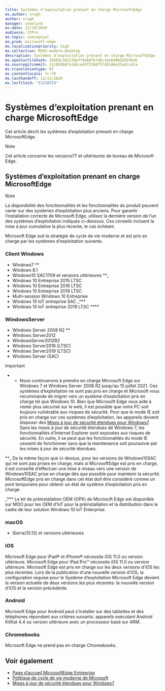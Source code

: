 ```yaml
---
title: Systèmes d’exploitation prenant en charge MicrosoftEdge
ms.author: srugh
author: srugh
manager: seanlynd
ms.date: 12/10/2020
audience: ITPro
ms.topic: conceptual
ms.prod: microsoft-edge
ms.localizationpriority: high
ms.collection: M365-modern-desktop
description: Systèmes d’exploitation prenant en charge MicrosoftEdge
ms.openlocfilehash: 3d3b9c341230aff4ab8fb7dbc1beb40bd2025beb
ms.sourcegitcommit: 12c803b07a1dbced5f2360f5745186e33adcc41a
ms.translationtype: HT
ms.contentlocale: fr-FR
ms.lasthandoff: 12/11/2020
ms.locfileid: "11218723"
---
```

# Systèmes d’exploitation prenant en charge MicrosoftEdge

Cet article décrit les systèmes d’exploitation prenant en charge MicrosoftEdge.

> [!NOTE]
> Cet article concerne les versions77 et ultérieures de bureau de Microsoft Edge.

## Systèmes d’exploitation prenant en charge MicrosoftEdge

> [!NOTE]
> La disponibilité des fonctionnalités et les fonctionnalités du produit peuvent varier sur des systèmes d’exploitation plus anciens. Pour garantir l’installation correcte de Microsoft Edge, utilisez la dernière version de l’un des systèmes d’exploitation indiqués ci-dessous. Ces conseils incluent la mise à jour cumulative la plus récente, le cas échéant.

Microsoft Edge suit la stratégie de cycle de vie moderne et est pris en charge par les systèmes d'exploitation suivants.

### Client Windows

- Windows7 **
- Windows 8.1
- Windows10 SAC1709 et versions ultérieures **_
- Windows 10 Entreprise 2015 LTSC
- Windows 10 Entreprise 2016 LTSC
- Windows 10 Entreprise 2019 LTSC
- Multi-session Windows 10 Entreprise
- Windows 10 IoT entreprise SAC _***
- Windows 10 IoT entreprise 2019 LTSC ****



### WindowsServer

- Windows Server 2008 R2 **
- Windows Server2012
- WindowsServer2012R2
- Windows Server2016 (LTSC)
- Windows Server2019 (LTSC)
- Windows Server (SAC)

> [!IMPORTANT]
> * * Nous continuerons à prendre en charge Microsoft Edge sur Windows 7 et Windows Server 2008 R2 jusqu’au 15 juillet 2021. Ces systèmes d’exploitation ne sont pas pris en charge et Microsoft vous recommande de migrer vers un système d’exploitation pris en charge tel que Windows 10. Bien que Microsoft Edge vous aide à rester plus sécurisé sur le web, il est possible que votre PC soit toujours vulnérable aux risques de sécurité. Pour que le mode IE soit pris en charge sur ces systèmes d’exploitation, les appareils doivent disposer des [Mises à jour de sécurité étendues pour Windows7](https://support.microsoft.com/help/4527878/faq-about-extended-security-updates-for-windows-7). Sans les mises à jour de sécurité étendues de Windows 7, les fonctionnalités d’Internet Explorer sont exposées aux risques de sécurité. En outre, il se peut que les fonctionnalités du mode IE cessent de fonctionner sans que la maintenance soit poursuivie par les mises à jour de sécurité étendues.  
>
> **_ De la même façon que ci-dessus, pour les versions de Windows10SAC qui ne sont pas prises en charge, mais si MicrosoftEdge est pris en charge, il est conseillé d’effectuer une mise à niveau vers une version de Windows10SAC prise en charge dès que possible pour maintenir la sécurité. MicrosoftEdge pris en charge dans cet état doit être considéré comme un pont temporaire pour obtenir un état de système d’exploitation pris en charge.
>
> _*** Le kit de préinstallation OEM (OPK) de Microsoft Edge est disponible sur MOO pour les OEM d’IoT pour la préinstallation et la distribution dans le cadre de leur solution Windows 10 IoT Enterprise.

### macOS

- Sierra(10.12) et versions ultérieures

### iOS

Microsoft Edge pour iPad&reg; et iPhone&reg; nécessite iOS 11.0 ou version ultérieure. Microsoft Edge pour iPad Pro&trade; nécessite iOS 11.0 ou version ultérieure. Microsoft Edge est pris en charge sur les deux versions d'iOS les plus récentes. Lors de la publication d’une nouvelle version d’iOS, la configuration requise pour le Système d’exploitation Microsoft Edge devient la version actuelle de deux versions les plus récentes: la nouvelle version d’iOS et la version précédente.

### Android

Microsoft Edge pour Android peut s'installer sur des tablettes et des téléphones répondant aux critères suivants: appareils exécutant Android KitKat 4.4 ou version ultérieure avec un processeur basé sur ARM.

### Chromebooks

Microsoft Edge ne prend pas en charge Chromebooks.

## Voir également

- [Page d’accueil MicrosoftEdge Entreprise](https://aka.ms/EdgeEnterprise)
- [Politique de cycle de vie moderne de Microsoft](https://support.microsoft.com/help/30881/modern-lifecycle-policy)
- [Mises à jour de sécurité étendues pour Windows7](https://support.microsoft.com/help/4527878/faq-about-extended-security-updates-for-windows-7)
